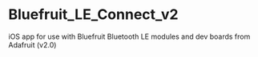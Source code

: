# Bluefruit_LE_Connect_v2
iOS app for use with Bluefruit Bluetooth LE modules and dev boards from Adafruit (v2.0)
